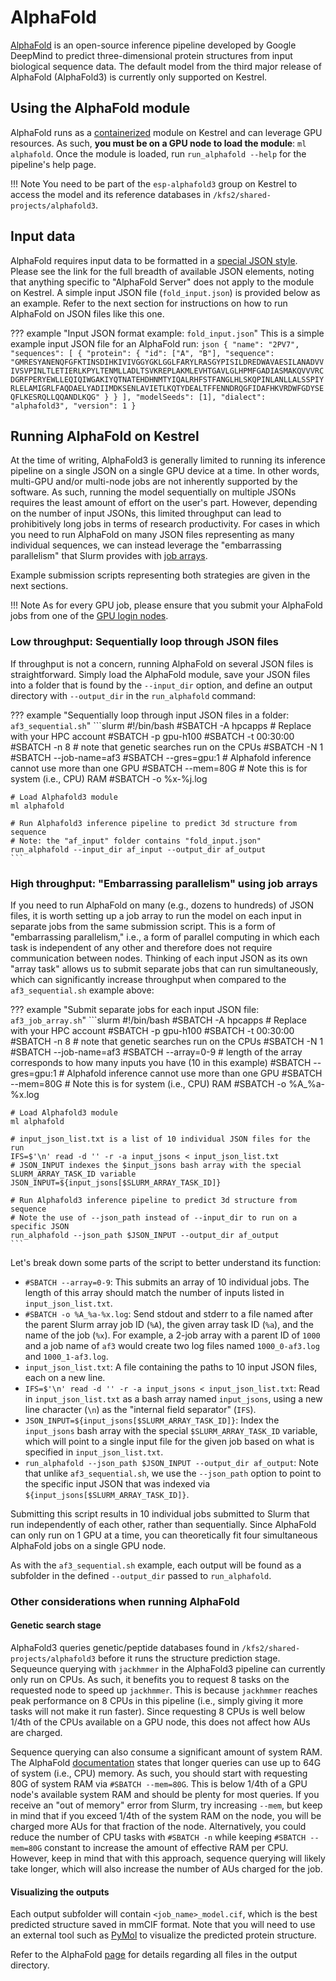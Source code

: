 # AlphaFold

[AlphaFold](https://github.com/google-deepmind/alphafold3/tree/main) is an open-source inference pipeline developed by Google DeepMind to predict three-dimensional protein structures from input biological sequence data. The default model from the third major release of AlphaFold (AlphaFold3) is currently only supported on Kestrel.

## Using the AlphaFold module

AlphaFold runs as a [containerized](../Development/Containers/index.md) module on Kestrel and can leverage GPU resources. As such, **you must be on a GPU node to load the module**: `ml alphafold`. Once the module is loaded, run `run_alphafold --help` for the pipeline's help page.

!!! Note
    You need to be part of the `esp-alphafold3` group on Kestrel to access the model and its reference databases in `/kfs2/shared-projects/alphafold3`.

## Input data

AlphaFold requires input data to be formatted in a [special JSON style](https://github.com/google-deepmind/alphafold3/blob/main/docs/input.md). Please see the link for the full breadth of available JSON elements, noting that anything specific to "AlphaFold Server" does not apply to the module on Kestrel. A simple input JSON file (`fold_input.json`) is provided below as an example. Refer to the next section for instructions on how to run AlphaFold on JSON files like this one.

??? example "Input JSON format example: `fold_input.json`"
    This is a simple example input JSON file for an AlphaFold run:
    ```json
    {
    "name": "2PV7",
    "sequences": [
        {
        "protein": {
            "id": ["A", "B"],
            "sequence": "GMRESYANENQFGFKTINSDIHKIVIVGGYGKLGGLFARYLRASGYPISILDREDWAVAESILANADVVIVSVPINLTLETIERLKPYLTENMLLADLTSVKREPLAKMLEVHTGAVLGLHPMFGADIASMAKQVVVRCDGRFPERYEWLLEQIQIWGAKIYQTNATEHDHNMTYIQALRHFSTFANGLHLSKQPINLANLLALSSPIYRLELAMIGRLFAQDAELYADIIMDKSENLAVIETLKQTYDEALTFFENNDRQGFIDAFHKVRDWFGDYSEQFLKESRQLLQQANDLKQG"
        }
        }
    ],
    "modelSeeds": [1],
    "dialect": "alphafold3",
    "version": 1
    }
    ```

## Running AlphaFold on Kestrel

At the time of writing, AlphaFold3 is generally limited to running its inference pipeline on a single JSON on a single GPU device at a time. In other words, multi-GPU and/or multi-node jobs are not inherently supported by the software. As such, running the model sequentially on multiple JSONs requires the least amount of effort on the user's part. However, depending on the number of input JSONs, this limited throughput can lead to prohibitively long jobs in terms of research productivity. For cases in which you need to run AlphaFold on many JSON files representing as many individual sequences, we can instead leverage the "embarrassing parallelism" that Slurm provides with [job arrays](../Slurm/job_arrays.md). 

Example submission scripts representing both strategies are given in the next sections.

!!! Note
    As for every GPU job, please ensure that you submit your AlphaFold jobs from one of the [GPU login nodes](../Systems/Kestrel/index.md).

### Low throughput: Sequentially loop through JSON files

If throughput is not a concern, running AlphaFold on several JSON files is straightforward. Simply load the AlphaFold module, save your JSON files into a folder that is found by the `--input_dir` option, and define an output directory with `--output_dir` in the `run_alphafold` command: 

??? example "Sequentially loop through input JSON files in a folder: `af3_sequential.sh`"
    ```slurm
    #!/bin/bash
    #SBATCH -A hpcapps # Replace with your HPC account
    #SBATCH -p gpu-h100
    #SBATCH -t 00:30:00
    #SBATCH -n 8 # note that genetic searches run on the CPUs
    #SBATCH -N 1
    #SBATCH --job-name=af3
    #SBATCH --gres=gpu:1 # Alphafold inference cannot use more than one GPU
    #SBATCH --mem=80G # Note this is for system (i.e., CPU) RAM
    #SBATCH -o %x-%j.log
    
    # Load Alphafold3 module
    ml alphafold
    
    # Run Alphafold3 inference pipeline to predict 3d structure from sequence
    # Note: the "af_input" folder contains "fold_input.json"
    run_alphafold --input_dir af_input --output_dir af_output
    ```

### High throughput: "Embarrassing parallelism" using job arrays

If you need to run AlphaFold on many (e.g., dozens to hundreds) of JSON files, it is worth setting up a job array to run the model on each input in separate jobs from the same submission script. This is a form of "embarrassing parallelism," i.e., a form of parallel computing in which each task is independent of any other and therefore does not require communication between nodes. Thinking of each input JSON as its own "array task" allows us to submit separate jobs that can run simultaneously, which can significantly increase throughput when compared to the `af3_sequential.sh` example above:

??? example "Submit separate jobs for each input JSON file: `af3_job_array.sh`"
    ```slurm
    #!/bin/bash
    #SBATCH -A hpcapps # Replace with your HPC account
    #SBATCH -p gpu-h100
    #SBATCH -t 00:30:00
    #SBATCH -n 8 # note that genetic searches run on the CPUs
    #SBATCH -N 1
    #SBATCH --job-name=af3
    #SBATCH --array=0-9 # length of the array corresponds to how many inputs you have (10 in this example)
    #SBATCH --gres=gpu:1 # Alphafold inference cannot use more than one GPU
    #SBATCH --mem=80G # Note this is for system (i.e., CPU) RAM
    #SBATCH -o %A_%a-%x.log
    
    # Load Alphafold3 module
    ml alphafold
    
    # input_json_list.txt is a list of 10 individual JSON files for the run
    IFS=$'\n' read -d '' -r -a input_jsons < input_json_list.txt
    # JSON_INPUT indexes the $input_jsons bash array with the special SLURM_ARRAY_TASK_ID variable
    JSON_INPUT=${input_jsons[$SLURM_ARRAY_TASK_ID]}
    
    # Run Alphafold3 inference pipeline to predict 3d structure from sequence
    # Note the use of --json_path instead of --input_dir to run on a specific JSON
    run_alphafold --json_path $JSON_INPUT --output_dir af_output
    ```

Let's break down some parts of the script to better understand its function:

* `#SBATCH --array=0-9`: This submits an array of 10 individual jobs. The length of this array should match the number of inputs listed in `input_json_list.txt`.
* `#SBATCH -o %A_%a-%x.log`: Send stdout and stderr to a file named after the parent Slurm array job ID (`%A`), the given array task ID (`%a`), and the name of the job (`%x`). For example, a 2-job array with a parent ID of `1000` and a job name of `af3` would create two log files named `1000_0-af3.log` and `1000_1-af3.log`.
* `input_json_list.txt`: A file containing the paths to 10 input JSON files, each on a new line.
* `IFS=$'\n' read -d '' -r -a input_jsons < input_json_list.txt`: Read in `input_json_list.txt` as a bash array named `input_jsons`, using a new line character (`\n`) as the "internal field separator" (`IFS`).
* `JSON_INPUT=${input_jsons[$SLURM_ARRAY_TASK_ID]}`: Index the `input_jsons` bash array with the special `$SLURM_ARRAY_TASK_ID` variable, which will point to a single input file for the given job based on what is specified in `input_json_list.txt`.
* `run_alphafold --json_path $JSON_INPUT --output_dir af_output`: Note that unlike `af3_sequential.sh`, we use the `--json_path` option to point to the specific input JSON that was indexed via `${input_jsons[$SLURM_ARRAY_TASK_ID]}`.

Submitting this script results in 10 individual jobs submitted to Slurm that run independently of each other, rather than sequentially. Since AlphaFold can only run on 1 GPU at a time, you can theoretically fit four simultaneous AlphaFold jobs on a single GPU node.

As with the `af3_sequential.sh` example, each output will be found as a subfolder in the defined `--output_dir` passed to `run_alphafold`.

### Other considerations when running AlphaFold

#### Genetic search stage

AlphaFold3 queries genetic/peptide databases found in `/kfs2/shared-projects/alphafold3` before it runs the structure prediction stage. Sequeunce querying with `jackhmmer` in the AlphaFold3 pipeline can currently only run on CPUs. As such, it benefits you to request 8 tasks on the requested node to speed up `jackhmmer`. This is because `jackhmmer` reaches peak performance on 8 CPUs in this pipeline (i.e., simply giving it more tasks will not make it run faster). Since requesting 8 CPUs is well below 1/4th of the CPUs available on a GPU node, this does not affect how AUs are charged.

Sequence querying can also consume a significant amount of system RAM. The AlphaFold [documentation](https://github.com/google-deepmind/alphafold3/blob/main/docs/installation.md) states that longer queries can use up to 64G of system (i.e., CPU) memory. As such, you should start with requesting 80G of system RAM via `#SBATCH --mem=80G`. This is below 1/4th of a GPU node's available system RAM and should be plenty for most queries. If you receive an "out of memory" error from Slurm, try increasing `--mem`, but keep in mind that if you exceed 1/4th of the system RAM on the node, you will be charged more AUs for that fraction of the node. Alternatively, you could reduce the number of CPU tasks with `#SBATCH -n` while keeping `#SBATCH --mem=80G` constant to increase the amount of effective RAM per CPU. However, keep in mind that with this approach, sequence querying will likely take longer, which will also increase the number of AUs charged for the job.

#### Visualizing the outputs

Each output subfolder will contain `<job_name>_model.cif`, which is the best predicted structure saved in mmCIF format. Note that you will need to use an external tool such as [PyMol](https://www.pymol.org) to visualize the predicted protein structure.

Refer to the AlphaFold [page](https://github.com/google-deepmind/alphafold3/blob/main/docs/output.md) for details regarding all files in the output directory.